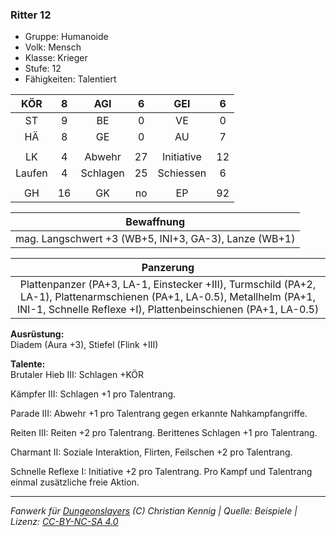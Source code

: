 ### Ritter 12

- Gruppe: Humanoide
- Volk: Mensch
- Klasse: Krieger
- Stufe: 12
- Fähigkeiten: Talentiert

|  KÖR   |  8  |   AGI    |  6  |    GEI     |  6  |
| :----: | :-: | :------: | :-: | :--------: | :-: |
|   ST   |  9  |    BE    |  0  |     VE     |  0  |
|   HÄ   |  8  |    GE    |  0  |     AU     |  7  |
|        |     |          |     |            |     |
|   LK   |  4  |  Abwehr  | 27  | Initiative | 12  |
| Laufen |  4  | Schlagen | 25  | Schiessen  |  6  |
|        |     |          |     |            |     |
|   GH   | 16  |    GK    | no  |     EP     | 92  |

|                      Bewaffnung                       |
| :---------------------------------------------------: |
| mag. Langschwert +3 (WB+5, INI+3, GA-3), Lanze (WB+1) |

|                                                                                         Panzerung                                                                                          |
| :----------------------------------------------------------------------------------------------------------------------------------------------------------------------------------------: |
| Plattenpanzer (PA+3, LA-1, Einstecker +III), Turmschild (PA+2, LA-1), Plattenarmschienen (PA+1, LA-0.5), Metallhelm (PA+1, INI-1, Schnelle Reflexe +I), Plattenbeinschienen (PA+1, LA-0.5) |

**Ausrüstung:**  
Diadem (Aura +3), Stiefel (Flink +III)

**Talente:**  
Brutaler Hieb III: Schlagen +KÖR

Kämpfer III: Schlagen +1 pro Talentrang.

Parade III: Abwehr +1 pro Talentrang gegen erkannte Nahkampfangriffe.

Reiten III: Reiten +2 pro Talentrang. Berittenes Schlagen +1 pro Talentrang.

Charmant II: Soziale Interaktion, Flirten, Feilschen +2 pro Talentrang.

Schnelle Reflexe I: Initiative +2 pro Talentrang. Pro Kampf und Talentrang einmal zusätzliche freie Aktion.

---

_Fanwerk für [Dungeonslayers](https://www.dungeonslayers.net/) (C) Christian Kennig | Quelle: Beispiele | Lizenz: [CC-BY-NC-SA 4.0](https://creativecommons.org/licenses/by-nc-sa/4.0/deed.de)_
